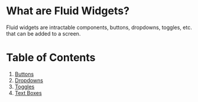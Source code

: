 # What are Fluid Widgets?
Fluid widgets are intractable components, buttons, dropdowns, toggles, etc. that can be added to a screen.  
# Table of Contents
1. [Buttons](/docs/widgets/button.md)
2. [Dropdowns](/docs/widgets/dropdown.md)
3. [Toggles](/docs/widgets/toggle.md)
4. [Text Boxes](/docs/widgets/textbox.md)
